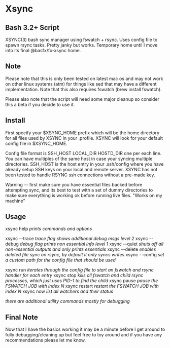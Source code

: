 # Xsync

## Bash 3.2+ Script
 XSYNC(3) bash sync manager using fswatch + rsync. Uses config file to spawn rsync tasks. Pretty janky but works. Temporary 
home until I move into its final @basfx/fx-xsync home.

## Note
 Please note that this is only been tested on latest mac os and may not work on other linux systems (atm) for things like sed that 
may have a different implementation. Note that this also requires fswatch (brew install fswatch).

 Please also note that the script will need some major cleanup so consider this a beta if you decide to use it.

## Install

First specify your $XSYNC_HOME prefix which will be the home directory for all files used by XSYNC in your .profile. XSYNC will look 
for your default config file in $XSYNC_HOME. 

Config file format is SSH_HOST LOCAL_DIR HOSTD_DIR one per each line. You can have multiples of the same host in case your syncing 
multiple directories. SSH_HOST is the host entry in your .ssh/config where you have already setup SSH keys on your local and remote 
server. XSYNC has not been tested to handle RSYNC ssh connections without a pre-made key.

Warning -- first make sure you have essential files backed before attempting sync, and its best to test with a set of dummy 
directories to make sure everything is working ok before running live files. "Works on my machine"

## Usage

xsync help *prints commands and options*

xsync <cmd> --trace *trace flag shows additional debug msgs level 2*
xsync <cmd> --debug *debug flag prints non essential info level 1*
xsync <cmd> --quiet *shuts off all non-essential outputs and only prints essentials*
xsync <cmd> --delete *enables deleted file sync on rsync, by default it only syncs writes*
xsync <cmd> --config *set a custom path for the config file that should be used*

xsync run  *iterates through the config file to start an fswatch and rsync handler for each entry*
xsync stop *kills all fswatch and child rsync processes, which just uses PID-1 to find the child*
xsync pause <N> *pause the FSWATCH JOB with index N*
xsync restart <N> *restart the FSWATCH JOB with index N*
xsync now  *list all watchers and their status*

*there are additional utility commands mostly for debugging*

## Final Note

Now that I have the basics working it may be a minute before I get around to fully debugging/cleaning up but feel free to toy around 
and if you have any recommendations please let me know. 
